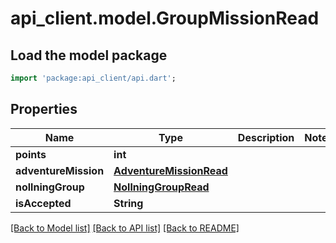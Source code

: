 # api_client.model.GroupMissionRead

## Load the model package
```dart
import 'package:api_client/api.dart';
```

## Properties
Name | Type | Description | Notes
------------ | ------------- | ------------- | -------------
**points** | **int** |  | 
**adventureMission** | [**AdventureMissionRead**](AdventureMissionRead.md) |  | 
**nollningGroup** | [**NollningGroupRead**](NollningGroupRead.md) |  | 
**isAccepted** | **String** |  | 

[[Back to Model list]](../README.md#documentation-for-models) [[Back to API list]](../README.md#documentation-for-api-endpoints) [[Back to README]](../README.md)


